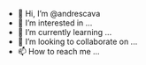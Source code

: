 - 👋 Hi, I’m @andrescava
- 👀 I’m interested in ...
- 🌱 I’m currently learning ...
- 💞️ I’m looking to collaborate on ...
- 📫 How to reach me ...

<!---
andrescava/andrescava is a ✨ special ✨ repository because its `README.md` (this file) appears on your GitHub profile.
You can click the Preview link to take a look at your changes.
--->
